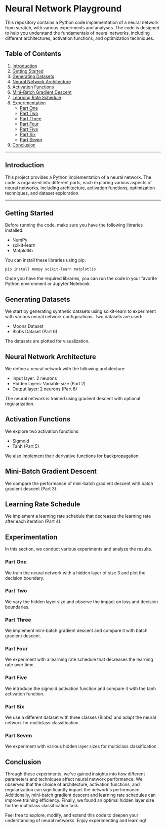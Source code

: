 # Neural Network Playground

This repository contains a Python code implementation of a neural network from scratch, with various experiments and analyses. The code is designed to help you understand the fundamentals of neural networks, including different architectures, activation functions, and optimization techniques.

## Table of Contents
1. [Introduction](#introduction)
2. [Getting Started](#getting-started)
3. [Generating Datasets](#generating-datasets)
4. [Neural Network Architecture](#neural-network-architecture)
5. [Activation Functions](#activation-functions)
6. [Mini-Batch Gradient Descent](#mini-batch-gradient-descent)
7. [Learning Rate Schedule](#learning-rate-schedule)
8. [Experimentation](#experimentation)
   - [Part One](#part-one)
   - [Part Two](#part-two)
   - [Part Three](#part-three)
   - [Part Four](#part-four)
   - [Part Five](#part-five)
   - [Part Six](#part-six)
   - [Part Seven](#part-seven)
9. [Conclusion](#conclusion)

---

## Introduction<a name="introduction"></a>

This project provides a Python implementation of a neural network. The code is organized into different parts, each exploring various aspects of neural networks, including architecture, activation functions, optimization techniques, and dataset exploration.

---

## Getting Started<a name="getting-started"></a>

Before running the code, make sure you have the following libraries installed:
- NumPy
- scikit-learn
- Matplotlib

You can install these libraries using pip:

```
pip install numpy scikit-learn matplotlib
```
Once you have the required libraries, you can run the code in your favorite Python environment or Jupyter Notebook.

## Generating Datasets<a name="generating-datasets"></a>

We start by generating synthetic datasets using scikit-learn to experiment with various neural network configurations. Two datasets are used:

- Moons Dataset
- Blobs Dataset (Part 6)

The datasets are plotted for visualization.

## Neural Network Architecture<a name="neural-network-architecture"></a>

We define a neural network with the following architecture:

- Input layer: 2 neurons
- Hidden layers: Variable size (Part 2)
- Output layer: 2 neurons (Part 6)

The neural network is trained using gradient descent with optional regularization.

## Activation Functions<a name="activation-functions"></a>

We explore two activation functions:

- Sigmoid
- Tanh (Part 5)

We also implement their derivative functions for backpropagation.

## Mini-Batch Gradient Descent<a name="mini-batch-gradient-descent"></a>

We compare the performance of mini-batch gradient descent with batch gradient descent (Part 3).

## Learning Rate Schedule<a name="learning-rate-schedule"></a>

We implement a learning rate schedule that decreases the learning rate after each iteration (Part 4).

## Experimentation<a name="experimentation"></a>

In this section, we conduct various experiments and analyze the results.

### Part One<a name="part-one"></a>
We train the neural network with a hidden layer of size 3 and plot the decision boundary.

### Part Two<a name="part-two"></a>
We vary the hidden layer size and observe the impact on loss and decision boundaries.

### Part Three<a name="part-three"></a>
We implement mini-batch gradient descent and compare it with batch gradient descent.

### Part Four<a name="part-four"></a>
We experiment with a learning rate schedule that decreases the learning rate over time.

### Part Five<a name="part-five"></a>
We introduce the sigmoid activation function and compare it with the tanh activation function.

### Part Six<a name="part-six"></a>
We use a different dataset with three classes (Blobs) and adapt the neural network for multiclass classification.

### Part Seven<a name="part-seven"></a>
We experiment with various hidden layer sizes for multiclass classification.

## Conclusion<a name="conclusion"></a>

Through these experiments, we've gained insights into how different parameters and techniques affect neural network performance. We observed that the choice of architecture, activation functions, and regularization can significantly impact the network's performance. Additionally, mini-batch gradient descent and learning rate schedules can improve training efficiency. Finally, we found an optimal hidden layer size for the multiclass classification task.

Feel free to explore, modify, and extend this code to deepen your understanding of neural networks. Enjoy experimenting and learning!

